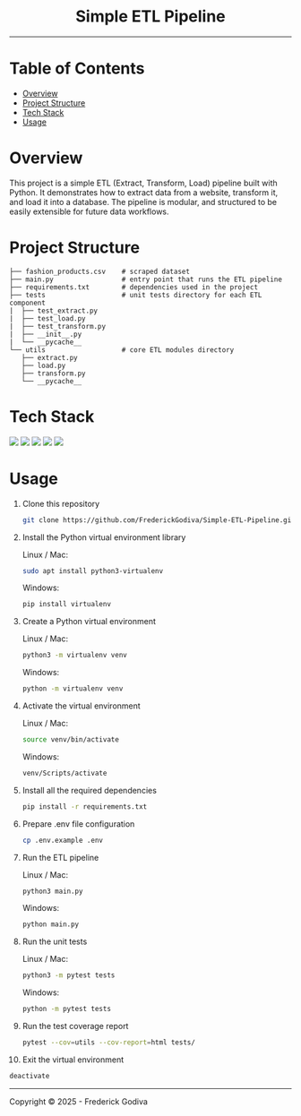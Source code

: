<h1 align="center">Simple ETL Pipeline</h1>

---

# Table of Contents
- [Overview](#overview)
- [Project Structure](#project-structure)
- [Tech Stack](#tech-stack)
- [Usage](#usage)

# Overview

This project is a simple ETL (Extract, Transform, Load) pipeline built with Python. It demonstrates how to extract data from a website, transform it, and load it into a database. The pipeline is modular, and structured to be easily extensible for future data workflows.

# Project Structure

```tree
├── fashion_products.csv    # scraped dataset
├── main.py                 # entry point that runs the ETL pipeline
├── requirements.txt        # dependencies used in the project
├── tests                   # unit tests directory for each ETL component
|  ├── test_extract.py
|  ├── test_load.py
|  ├── test_transform.py
|  ├── __init__.py
|  └── __pycache__
└── utils                   # core ETL modules directory
   ├── extract.py
   ├── load.py
   ├── transform.py
   └── __pycache__
```

# Tech Stack

<a href="https://www.python.org/"><img src="https://go-skill-icons.vercel.app/api/icons?i=python" /></a>
<a href="https://www.sqlalchemy.org/"><img src="https://go-skill-icons.vercel.app/api/icons?i=sqlalchemy" /></a>
<a href="https://pandas.pydata.org/"><img src="https://go-skill-icons.vercel.app/api/icons?i=pandas" /></a>
<a href="https://docs.pytest.org/en/stable/"><img src="https://go-skill-icons.vercel.app/api/icons?i=pytest" /></a>
<a href="https://www.jetbrains.com/pycharm/"><img src="https://go-skill-icons.vercel.app/api/icons?i=pycharm" /></a>

# Usage
1. Clone this repository

   ```bash
   git clone https://github.com/FrederickGodiva/Simple-ETL-Pipeline.git
   ```

2. Install the Python virtual environment library
   
   Linux / Mac:
   ```bash
   sudo apt install python3-virtualenv
   ```

   Windows:
   ```bash
   pip install virtualenv
   ```

3. Create a Python virtual environment

   Linux / Mac:
   ```bash
   python3 -m virtualenv venv
   ```

   Windows:
   ```bash
   python -m virtualenv venv
   ```

4. Activate the virtual environment

   Linux / Mac:
   ```bash
   source venv/bin/activate
   ```

   Windows:
   ```bash
   venv/Scripts/activate
   ```

5. Install all the required dependencies

   ```bash
   pip install -r requirements.txt
   ```

6. Prepare .env file configuration

   ```bash
   cp .env.example .env
   ```

7. Run the ETL pipeline

   Linux / Mac:
   ```bash
   python3 main.py
   ```

   Windows:
    ```bash
    python main.py
    ```

8. Run the unit tests

   Linux / Mac:
   ```bash
   python3 -m pytest tests
   ```
  
   Windows:
   ```bash
   python -m pytest tests
   ```
   
9. Run the test coverage report

    ```bash
    pytest --cov=utils --cov-report=html tests/
    ``` 

10. Exit the virtual environment

   ```bash
   deactivate
   ```
   
---

Copyright © 2025 - Frederick Godiva
